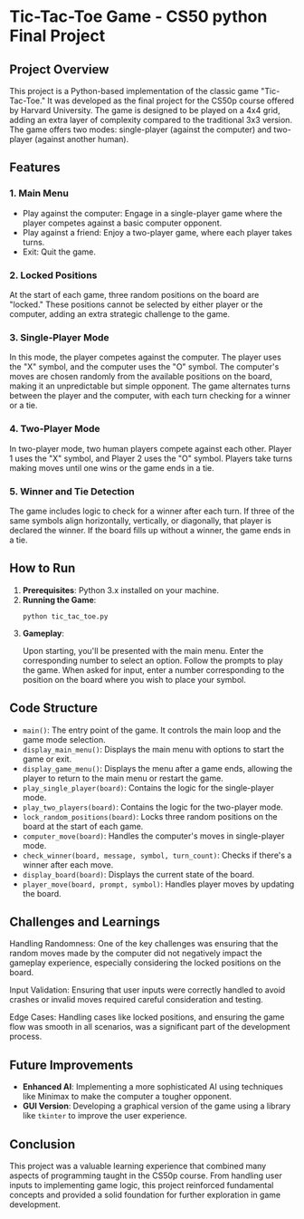 <!DOCTYPE html>
<html lang="en">
<head>
    <meta charset="UTF-8">
    <meta name="viewport" content="width=device-width, initial-scale=1.0">
</head>
<body>
    <h1>Tic-Tac-Toe Game - CS50 python Final Project</h1>
    <h2>Project Overview</h2>
    <p>
        This project is a Python-based implementation of the classic game "Tic-Tac-Toe." It was developed as the final project for the CS50p course offered by Harvard University. The game is designed to be played on a 4x4 grid, adding an extra layer of complexity compared to the traditional 3x3 version. The game offers two modes: single-player (against the computer) and two-player (against another human).
    </p>
    <h2>Features</h2>
    <h3>1. Main Menu</h3>
    <ul>
        <li>Play against the computer: Engage in a single-player game where the player competes against a basic computer opponent.</li>
        <li>Play against a friend: Enjoy a two-player game, where each player takes turns.</li>
        <li>Exit: Quit the game.</li>
    </ul>
    <h3>2. Locked Positions</h3>
    <p>At the start of each game, three random positions on the board are "locked." These positions cannot be selected by either player or the computer, adding an extra strategic challenge to the game.</p>
    <h3>3. Single-Player Mode</h3>
    <p>In this mode, the player competes against the computer. The player uses the "X" symbol, and the computer uses the "O" symbol. The computer's moves are chosen randomly from the available positions on the board, making it an unpredictable but simple opponent. The game alternates turns between the player and the computer, with each turn checking for a winner or a tie.</p>
    <h3>4. Two-Player Mode</h3>
    <p>In two-player mode, two human players compete against each other. Player 1 uses the "X" symbol, and Player 2 uses the "O" symbol. Players take turns making moves until one wins or the game ends in a tie.</p>
    <h3>5. Winner and Tie Detection</h3>
    <p>The game includes logic to check for a winner after each turn. If three of the same symbols align horizontally, vertically, or diagonally, that player is declared the winner. If the board fills up without a winner, the game ends in a tie.</p>
    <h2>How to Run</h2>
    <ol>
        <li><strong>Prerequisites</strong>: Python 3.x installed on your machine.</li>
        <li><strong>Running the Game</strong>:
            <pre><code>python tic_tac_toe.py</code></pre>
        </li>
        <li><strong>Gameplay</strong>: 
            <p>Upon starting, you'll be presented with the main menu. Enter the corresponding number to select an option. Follow the prompts to play the game. When asked for input, enter a number corresponding to the position on the board where you wish to place your symbol.</p>
        </li>
    </ol>
    <h2>Code Structure</h2>
    <ul>
        <li><code>main()</code>: The entry point of the game. It controls the main loop and the game mode selection.</li>
        <li><code>display_main_menu()</code>: Displays the main menu with options to start the game or exit.</li>
        <li><code>display_game_menu()</code>: Displays the menu after a game ends, allowing the player to return to the main menu or restart the game.</li>
        <li><code>play_single_player(board)</code>: Contains the logic for the single-player mode.</li>
        <li><code>play_two_players(board)</code>: Contains the logic for the two-player mode.</li>
        <li><code>lock_random_positions(board)</code>: Locks three random positions on the board at the start of each game.</li>
        <li><code>computer_move(board)</code>: Handles the computer's moves in single-player mode.</li>
        <li><code>check_winner(board, message, symbol, turn_count)</code>: Checks if there's a winner after each move.</li>
        <li><code>display_board(board)</code>: Displays the current state of the board.</li>
        <li><code>player_move(board, prompt, symbol)</code>: Handles player moves by updating the board.</li>
    </ul>
    <h2>Challenges and Learnings</h2>
    <p>Handling Randomness: One of the key challenges was ensuring that the random moves made by the computer did not negatively impact the gameplay experience, especially considering the locked positions on the board.</p>
    <p>Input Validation: Ensuring that user inputs were correctly handled to avoid crashes or invalid moves required careful consideration and testing.</p>
    <p>Edge Cases: Handling cases like locked positions, and ensuring the game flow was smooth in all scenarios, was a significant part of the development process.</p>
    <h2>Future Improvements</h2>
    <ul>
        <li><strong>Enhanced AI</strong>: Implementing a more sophisticated AI using techniques like Minimax to make the computer a tougher opponent.</li>
        <li><strong>GUI Version</strong>: Developing a graphical version of the game using a library like <code>tkinter</code> to improve the user experience.</li>
    </ul>
    <h2>Conclusion</h2>
    <p>This project was a valuable learning experience that combined many aspects of programming taught in the CS50p course. From handling user inputs to implementing game logic, this project reinforced fundamental concepts and provided a solid foundation for further exploration in game development.</p>
</body>
</html>
